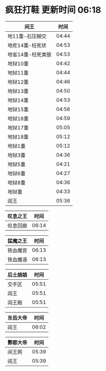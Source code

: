 # 疯狂打鞋 更新时间 06:18

| 间王   | 时间    |
|--------|-------|
| 地11重-石压糊交 | 04:44 |
| 地疙14重-枉死状 | 04:53 |
| 地省14重-枉死类狼 | 04:53 |
| 地狱10重 | 04:42 |
| 地狱11重 | 04:44 |
| 地狱12重 | 04:46 |
| 地狱13重 | 04:50 |
| 地狱14重 | 04:53 |
| 地狱15重 | 04:56 |
| 地狱16重 | 04:59 |
| 地狱17重 | 05:05 |
| 地狱18重 | 05:12 |
| 地狱1重 | 05:12 |
| 地狱3重 | 04:36 |
| 地狱5重 | 04:21 |
| 地狱6重 | 04:27 |
| 地狱8重 | 04:36 |
| 地狱重 | 04:33 |
| 阎王 | 05:36 |

| 叹息之王   | 时间    |
|--------|-------|
| 叹息回廊 | 06:14 |

| 猛魔之王   | 时间    |
|--------|-------|
| 铁血魔宫 | 06:13 |
| 铁血魔语 | 06:13 |

| 后土娘娘   | 时间    |
|--------|-------|
| 交手区 | 05:51 |
| 阎王 | 05:51 |
| 阎王殿 | 05:51 |

| 东岳大帝   | 时间    |
|--------|-------|
| 阎王 | 06:02 |

| 酆都大帝   | 时间    |
|--------|-------|
| 间王网 | 05:39 |
| 阎王 | 05:39 |